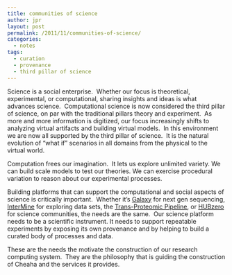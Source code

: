 ```yaml
---
title: communities of science
author: jpr
layout: post
permalink: /2011/11/communities-of-science/
categories:
  - notes
tags:
  - curation
  - provenance
  - third pillar of science
---
```

Science is a social enterprise.  Whether our focus is theoretical, experimental, or computational, sharing insights and ideas is what advances science.  Computational science is now considered the third pillar of science, on par with the traditional pillars theory and experiment.  As more and more information is digitized, our focus increasingly shifts to analyzing virtual artifacts and building virtual models.  In this environment we are now all supported by the third pillar of science.  It is the natural evolution of &#8220;what if&#8221; scenarios in all domains from the physical to the virtual world.

Computation frees our imagination.  It lets us explore unlimited variety. We can build scale models to test our theories. We can exercise procedural variation to reason about our experimental processes.

Building platforms that can support the computational and social aspects of science is critically important.  Whether it&#8217;s [Galaxy][1] for next gen sequencing, [InterMine][2] for exploring data sets, the [Trans-Proteomic Pipeline][3], or [HUBzero][4] for science communities, the needs are the same.  Our science platform needs to be a scientific instrument. It needs to support repeatable experiments by exposing its own provenance and by helping to build a curated body of processes and data.

These are the needs the motivate the construction of our research computing system.  They are the philosophy that is guiding the construction of Cheaha and the services it provides.

 [1]: http://main.g2.bx.psu.edu/
 [2]: http://intermine.org
 [3]: http://tools.proteomecenter.org/wiki/index.php?title=Software:TPP
 [4]: http://hubzero.org